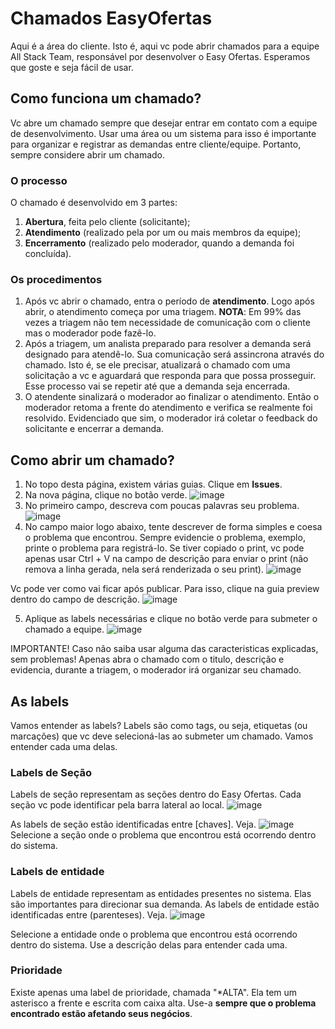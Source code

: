 # Chamados EasyOfertas
Aqui é a área do cliente. Isto é, aqui vc pode abrir chamados para a equipe All Stack Team, responsável por desenvolver o Easy Ofertas. Esperamos que goste e seja fácil de usar. 

## Como funciona um chamado?
Vc abre um chamado sempre que desejar entrar em contato com a equipe de desenvolvimento. Usar uma área ou um sistema para isso é importante para organizar e registrar as demandas entre cliente/equipe. Portanto, sempre considere abrir um chamado. 
### O processo
O chamado é desenvolvido em 3 partes:
1. <b>Abertura</b>, feita pelo cliente (solicitante);
2. <b>Atendimento</b> (realizado pela por um ou mais membros da equipe);
3. <b>Encerramento</b> (realizado pelo moderador, quando a demanda foi concluída).

### Os procedimentos
1. Após vc abrir o chamado, entra o período de <b>atendimento</b>. Logo após abrir, o atendimento começa por uma triagem.
<b>NOTA</b>: Em 99% das vezes a triagem não tem necessidade de comunicação com o cliente mas o moderador pode fazê-lo.
2. Após a triagem, um analista preparado para resolver a demanda será designado para atendê-lo. Sua comunicação será assincrona através do chamado. Isto é, se ele precisar, atualizará o chamado com uma solicitação a vc e aguardará que responda para que possa prosseguir. Esse processo vai se repetir até que a demanda seja encerrada.
3. O atendente sinalizará o moderador ao finalizar o atendimento. Então o moderador retoma a frente do atendimento e verifica se realmente foi resolvido. Evidenciado que sim, o moderador irá coletar o feedback do solicitante e encerrar a demanda.

## Como abrir um chamado?

1. No topo desta página, existem várias guias. Clique em <b>Issues</b>.
2. Na nova página, clique no botão verde.
![image](https://github.com/allstack-staff/ChamadosEasyOfertas/assets/67238467/ab86b653-8314-4143-9951-bc70bc099127)
3. No primeiro campo, descreva com poucas palavras seu problema.
![image](https://github.com/allstack-staff/ChamadosEasyOfertas/assets/67238467/a3f1ba64-2495-4e87-b0cb-a5d0736df8d1)
4. No campo maior logo abaixo, tente descrever de forma simples e coesa o problema que encontrou. Sempre evidencie o problema, exemplo, printe o problema para registrá-lo. Se tiver copiado o print, vc pode apenas usar Ctrl + V na campo de descrição para enviar o print (não remova a linha gerada, nela será renderizada o seu print).
![image](https://github.com/allstack-staff/ChamadosEasyOfertas/assets/67238467/da8ac276-ab67-4388-b6e3-ddba2bfd55dd)

Vc pode ver como vai ficar após publicar. Para isso, clique na guia preview dentro do campo de descrição.
![image](https://github.com/allstack-staff/ChamadosEasyOfertas/assets/67238467/66c1b5fa-6735-43f6-98ac-0a2f48ec5c57)

5. Aplique as labels necessárias e clique no botão verde para submeter o chamado a equipe.
![image](https://github.com/allstack-staff/ChamadosEasyOfertas/assets/67238467/6d754897-a449-4214-8e37-f38770f8b9f5)

IMPORTANTE! Caso não saiba usar alguma das caracteristicas explicadas, sem problemas! Apenas abra o chamado com o titulo, descrição e evidencia, durante a triagem, o moderador irá organizar seu chamado.

## As labels

Vamos entender as labels? Labels são como tags, ou seja, etiquetas (ou marcações) que vc deve selecioná-las ao submeter um chamado. Vamos entender cada uma delas.

### Labels de Seção
Labels de seção representam as seções dentro do Easy Ofertas. Cada seção vc pode identificar pela barra lateral ao local.
![image](https://github.com/allstack-staff/ChamadosEasyOfertas/assets/67238467/2fc1c53a-1e01-43ce-ab70-c8813a49c187)

As labels de seção estão identificadas entre [chaves]. Veja.
![image](https://github.com/allstack-staff/ChamadosEasyOfertas/assets/67238467/691c486a-c5a6-4607-99b2-4103d7476f6a)
Selecione a seção onde o problema que encontrou está ocorrendo dentro do sistema.

### Labels de entidade
Labels de entidade representam as entidades presentes no sistema. Elas são importantes para direcionar sua demanda.
As labels de entidade estão identificadas entre (parenteses). Veja.
![image](https://github.com/allstack-staff/ChamadosEasyOfertas/assets/67238467/6285e738-5b39-41af-ae77-c76d327b3787)

Selecione a entidade onde o problema que encontrou está ocorrendo dentro do sistema. Use a descrição delas para entender cada uma.

### Prioridade
Existe apenas uma label de prioridade, chamada "*ALTA". Ela tem um asterisco a frente e escrita com caixa alta. Use-a <b>sempre que o problema encontrado estão afetando seus negócios</b>.

